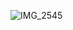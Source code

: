 ![IMG_2545](https://user-images.githubusercontent.com/65019715/101445548-0a2af680-3965-11eb-8dd4-af5a74a00ceb.jpeg)

